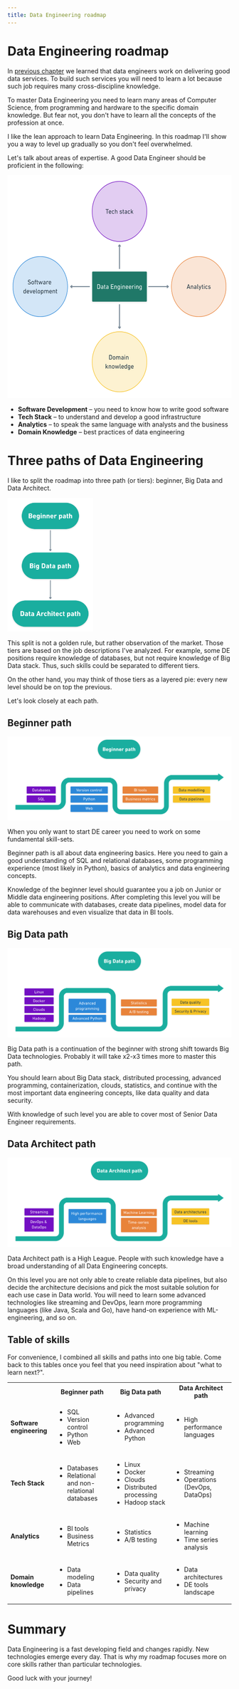 ```yaml
---
title: Data Engineering roadmap
---
```


# Data Engineering roadmap

In [previous chapter](1.1-what-is-data-engineering.md) we learned that data engineers work on delivering good data services. To build such services you will need to learn a lot because such job requires many cross-discipline knowledge.

To master Data Engineering you need to learn many areas of Computer Science, from programming and hardware to the specific domain knowledge. But fear not, you don't have to learn all the concepts of the profession at once. 

I like the lean approach to learn Data Engineering. In this roadmap I'll show you a way to level up gradually so you don't feel overwhelmed.

Let's talk about areas of expertise. A good Data Engineer should be proficient in the following:

<img height="500" src="img/fig-1-de-required-areas.png"/>

- **Software Development** – you need to know how to write good software
- **Tech Stack** – to understand and develop a good infrastructure
- **Analytics** – to speak the same language with analysts and the business
- **Domain Knowledge** – best practices of data engineering

# Three paths of Data Engineering

I like to split the roadmap into three path (or tiers): beginner, Big Data and Data Architect.

<img height="300" src="img/fig--high-level-roadmap.png" alt="High-level overview of the roadmap"/>

This split is not a golden rule, but rather observation of the market. Those tiers are based on the job descriptions I've analyzed. For example, some DE positions require knowledge of databases, but not require knowledge of Big Data stack. Thus, such skills could be separated to different tiers.

On the other hand, you may think of those tiers as a layered pie: every new level should be on top the previous.

Let's look closely at each path.

## Beginner path

<img src="img/fig--beginner-path.png" alt="Basics of data engineering diagram"/>

When you only want to start DE career you need to work on some fundamental skill-sets.

Beginner path is all about data engineering basics. Here you need to gain a good understanding of SQL and relational databases, some programming experience (most likely in Python), basics of analytics and data engineering concepts.

Knowledge of the beginner level should guarantee you a job on Junior or Middle data engineering positions. After completing this level you will be able to communicate with databases, create data pipelines, model data for data warehouses and even visualize that data in BI tools.

## Big Data path

<img src="img/fig--big-data-path.png" alt="Big Data engineering diagram"/>

Big Data path is a continuation of the beginner with strong shift towards Big Data technologies. Probably it will take x2-x3 times more to master this path. 

You should learn about Big Data stack, distributed processing, advanced programming, containerization, clouds, statistics, and continue with the most important data engineering concepts, like data quality and data security. 

With knowledge of such level you are able to cover most of Senior Data Engineer requirements.


## Data Architect path

<img src="img/fig--data-architect-path.png" alt="Data Architects diagram"/>

Data Architect path is a High League. People with such knowledge have a broad understanding of all Data Engineering concepts. 

On this level you are not only able to create reliable data pipelines, but also decide the architecture decisions and pick the most suitable solution for each use case in Data world. You will need to learn some advanced technologies like streaming and DevOps, learn more programming languages (like Java, Scala and Go), have hand-on experience with ML-engineering, and so on.


## Table of skills

For convenience, I combined all skills and paths into one big table. Come back to this tables once you feel that you need inspiration about "what to learn next?".

<table>
  <tr>
    <th></th>
    <th>Beginner path</th>
    <th>Big Data path</th>
    <th>Data Architect path</th>
  </tr>
  <tr>
    <td><b>Software engineering</b></td>
    <td>
        <ul>
            <li>SQL</li>
            <li>Version control</li>
            <li>Python</li>
            <li>Web</li>
        </ul>
    </td>
    <td>
        <ul>
            <li>Advanced programming</li>
            <li>Advanced Python</li>
        </ul>
    </td>
    <td>
        <ul>
            <li>High performance languages</li>
        </ul>
    </td>
  </tr>
  <tr>
    <td><b>Tech Stack</b></td>
    <td>
        <ul>
            <li>Databases</li>
            <li>Relational and non-relational databases</li>
        </ul>
    </td>
    <td>
        <ul>
            <li>Linux</li>
            <li>Docker</li>
            <li>Clouds</li>
            <li>Distributed processing</li>
            <li>Hadoop stack</li>
        </ul>
    </td>
    <td>
        <ul>
            <li>Streaming</li>
            <li>Operations (DevOps, DataOps)</li>
        </ul>
    </td>
  </tr>
  <tr>
    <td><b>Analytics</b></td>
    <td>
        <ul>
            <li>BI tools</li>
            <li>Business Metrics</li>
        </ul>
    </td>
    <td>
        <ul>
            <li>Statistics</li>
            <li>A/B testing</li>
        </ul>
    </td>
    <td>
        <ul>
            <li>Machine learning</li>
            <li>Time series analysis</li>
        </ul>
    </td>
  </tr>
  <tr>
    <td><b>Domain knowledge</b></td>
    <td>
        <ul>
            <li>Data modeling</li>
            <li>Data pipelines</li>
        </ul>
    </td>
    <td>
        <ul>
            <li>Data quality</li>
            <li>Security and privacy</li>
        </ul>
    </td>
    <td>
        <ul>
            <li>Data architectures</li>
            <li>DE tools landscape</li>
        </ul>
    </td>
  </tr>
</table>

# Summary

Data Engineering is a fast developing field and changes rapidly. New technologies emerge every day. That is why my roadmap focuses more on core skills rather than particular technologies.

Good luck with your journey!
